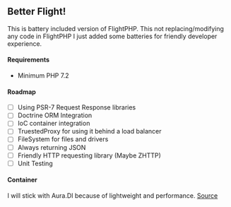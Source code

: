 ## Better Flight! 

This is battery included version of FlightPHP. This not replacing/modifying any code in FlightPHP
I just added some batteries for friendly developer experience.

#### Requirements

- Minimum PHP 7.2

#### Roadmap

- [ ] Using PSR-7 Request Response libraries
- [ ] Doctrine ORM Integration
- [ ] IoC container integration
- [ ] TruestedProxy for using it behind a load balancer
- [ ] FileSystem for files and drivers 
- [ ] Always returning JSON 
- [ ] Friendly HTTP requesting library (Maybe ZHTTP)
- [ ] Unit Testing 

#### Container

I will stick with Aura.DI because of lightweight and performance. [Source][https://www.sitepoint.com/php-dependency-injection-container-performance-benchmarks/]


[https://www.sitepoint.com/php-dependency-injection-container-performance-benchmarks/]: https://www.sitepoint.com/php-dependency-injection-container-performance-benchmarks/